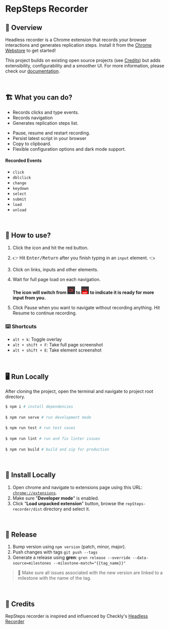 

<p>
  <h1>RepSteps Recorder</h1>
</p>

## 👀 Overview

Headless recorder is a Chrome extension that records your browser interactions and generates replication steps. Install it from the [Chrome Webstore]() to get started!

This project builds on existing open source projects (see [Credits](#-credits)) but adds extensibility, configurability and a smoother UI. For more information, please check our [documentation]().

<br>

## 🏗️ What you can do?

- Records clicks and type events.
- Records navigation 
- Generates replication steps list.
<!-- - Take full page and element screenshots. -->
- Pause, resume and restart recording.
- Persist latest script in your browser
- Copy to clipboard.
- Flexible configuration options and dark mode support.

#### Recorded Events
  - `click`
  - `dblclick`
  - `change`
  - `keydown`
  - `select`
  - `submit`
  - `load`
  - `unload`

<br>

## 🔧 How to use?

1. Click the icon and hit the red button.
2. 👉 Hit <kbd>Enter/Return</kbd> after you finish typing in an `input` element. 👈
3. Click on links, inputs and other elements.
4. Wait for full page load on each navigation.

    **The icon will switch from <img width="24px" height="24px" src="./assets/rec.png" alt="recording icon"/>
    to <img width="24px" height="24px" src="./assets/wait.png" alt="waiting icon"/> to indicate it is ready for more input from you.**

5. Click Pause when you want to navigate without recording anything. Hit Resume to continue recording.

### ⌨️ Shortcuts

- `alt + k`: Toggle overlay
- `alt + shift + F`: Take full page screenshot
- `alt + shift + E`: Take element screenshot

<br>

## 🖥️ Run Locally

After cloning the project, open the terminal and navigate to project root directory.

```bash
$ npm i # install dependencies

$ npm run serve # run development mode

$ npm run test # run test cases

$ npm run lint # run and fix linter issues

$ npm run build # build and zip for production
```

<br>

## 🧩 Install Locally

1. Open chrome and navigate to extensions page using this URL: [`chrome://extensions`](chrome://extensions).
1. Make sure "**Developer mode**" is enabled.
1. Click "**Load unpacked extension**" button, browse the `repSteps-recorder/dist` directory and select it.

<br>

## 🚀 Release

1. Bump version using `npm version` (patch, minor, major).
2. Push changes with tags `git push --tags`
3. Generate a release using **gren**: `gren release --override --data-source=milestones --milestone-match="{{tag_name}}"`

> 🚨 Make sure all issues associated with the new version are linked to a milestone with the name of the tag.

<br>

## 🙏 Credits

RepSteps recorder is inspired and influenced by Checkly's [Headless Recorder](https://github.com/checkly/headless-recorder)

<br>



